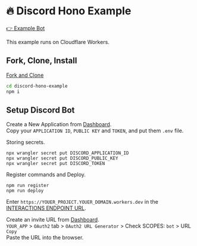 # 🔥 Discord Hono Example

[👉 Example Bot](https://discord.com/api/oauth2/authorize?client_id=1206568650148937738&permissions=2147485696&scope=bot+applications.commands)

This example runs on Cloudflare Workers.

## Fork, Clone, Install

[Fork and Clone](https://docs.github.com/en/pull-requests/collaborating-with-pull-requests/working-with-forks/fork-a-repo)

```sh
cd discord-hono-example
npm i
```

## Setup Discord Bot

Create a New Application from [Dashboard](https://discord.com/developers/applications).  
Copy your `APPLICATION ID`, `PUBLIC KEY` and `TOKEN`, and put them `.env` file.

Storing secrets.

```shell
npx wrangler secret put DISCORD_APPLICATION_ID
npx wrangler secret put DISCORD_PUBLIC_KEY
npx wrangler secret put DISCORD_TOKEN
```

Register commands and Deploy.

```shell
npm run register
npm run deploy
```

Enter `https://YOUER_PROJECT.YOUER_DOMAIN.workers.dev` in the [INTERACTIONS ENDPOINT URL](https://discord.com/developers/applications).

Create an invite URL from [Dashboard](https://discord.com/developers/applications).  
`YOUR_APP` > `OAuth2` tab > `OAuth2 URL Generator` > Check SCOPES: `bot` > URL `Copy`  
Paste the URL into the browser.
